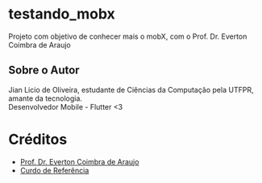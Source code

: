 # testando_mobx

Projeto com objetivo de conhecer mais o mobX, com o Prof. Dr. Everton Coimbra de Araujo

## Sobre o Autor

Jian Licio de Oliveira, estudante de Ciências da Computação pela UTFPR, amante da tecnologia.  
Desenvolvedor Mobile - Flutter <3
# Créditos

- [Prof. Dr. Everton Coimbra de Araujo](https://linktr.ee/evertoncoimbradearaujo)
- [Curdo de Referência](https://www.youtube.com/playlist?list=PLBoF7z0kJIegMpKOuFU0JPoi81ljY1uoT)
